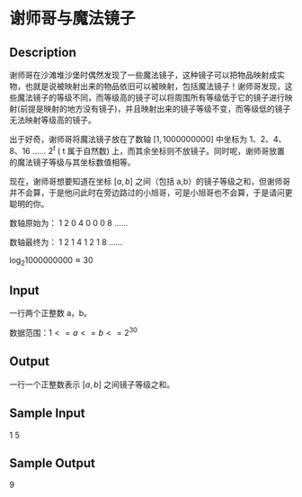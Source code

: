 # 谢师哥与魔法镜子

## Description
谢师哥在沙滩堆沙堡时偶然发现了一些魔法镜子，这种镜子可以把物品映射成实物，也就是说被映射出来的物品依旧可以被映射，包括魔法镜子！谢师哥发现，这些魔法镜子的等级不同，而等级高的镜子可以将周围所有等级低于它的镜子进行映射(前提是映射的地方没有镜子)，并且映射出来的镜子等级不变，而等级低的镜子无法映射等级高的镜子。

出于好奇，谢师哥将魔法镜子放在了数轴 $[1,1000000000]$ 中坐标为 1、2、4、8、16 …… $2^t$ ( t 属于自然数) 上，而其余坐标则不放镜子。同时呢，谢师哥放置的魔法镜子等级与其坐标数值相等。

现在，谢师哥想要知道在坐标 $[a,b]$ 之间（包括 a,b）的镜子等级之和，但谢师哥并不会算，于是他问此时在旁边路过的小旭哥，可是小旭哥也不会算，于是请问更聪明的你。

数轴原始为： 1 2 0 4 0 0 0 8 ……  

数轴最终为： 1 2 1 4 1 2 1 8 ……    

$\log_{2}{1000000000}\approx  30$   
## Input
一行两个正整数 a，b。

数据范围：$1 <= a <= b <= 2^{30}$
## Output
一行一个正整数表示 $[a,b]$ 之间镜子等级之和。

## Sample Input
1 5

## Sample Output
9
